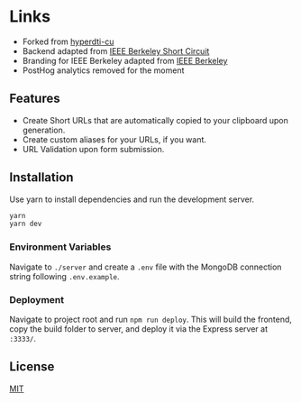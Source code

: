 # Links
- Forked from [hyperdti-cu](https://hyperdt.in/)
- Backend adapted from [IEEE Berkeley Short Circuit](https://github.com/IEEEBerkeley/short-circuit)
- Branding for IEEE Berkeley adapted from [IEEE Berkeley](https://ieee.berkeley.edu/)
- PostHog analytics removed for the moment

## Features

- Create Short URLs that are automatically copied to your clipboard upon generation.
- Create custom aliases for your URLs, if you want.
- URL Validation upon form submission.

## Installation
Use yarn to install dependencies and run the development server.

```bash
yarn
yarn dev
```

### Environment Variables
Navigate to `./server` and create a `.env` file with the MongoDB connection string following `.env.example`.

### Deployment
Navigate to project root and run `npm run deploy`. This will build the frontend, copy the build folder to server, and deploy it via the Express server at `:3333/`.
## License

[MIT](LICENSE)
